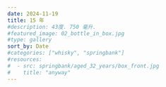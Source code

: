 ```yaml
---
date: 2024-11-19
title: 15 年
#description: 43度. 750 毫升.
#featured_image: 02_bottle_in_box.jpg
#type: gallery
sort_by: Date
#categories: ["whisky", "springbank"]
#resources:
#  - src: springbank/aged_32_years/box_front.jpg
#    title: "anyway"
---
```

